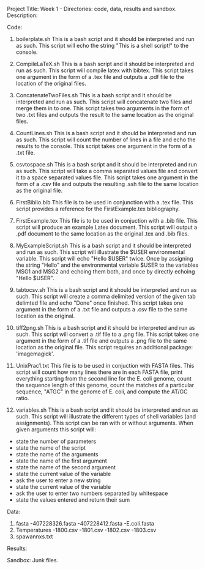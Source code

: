Project Title: Week 1 - Directories: code, data, results and sandbox.
Description: 

Code:
1. boilerplate.sh
This is a bash script and it should be interpreted and run as such. This script will echo the string "This is a shell script!" to the console. 

2. CompileLaTeX.sh
This is a bash script and it should be interpreted and run as such. This script will compile latex with bibtex. This script takes one argument in the form of a .tex file and outputs a .pdf file to the location of the original files. 

3. ConcatenateTwoFiles.sh
This is a bash script and it should be interpreted and run as such. This script will concatenate two files and merge them in to one. This script takes two arguments in the form of two .txt files and outputs the result to the same location as the original files. 

4. CountLines.sh
This is a bash script and it should be interpreted and run as such. This script will count the number of lines in a file and echo the results to the console. This script takes one argument in the form of a .txt file. 

5. csvtospace.sh
This is a bash script and it should be interpreted and run as such. This script will take a comma separated values file and convert it to a space separated values file. This script takes one argument in the form of a .csv file and outputs the resulting .ssh file to the same location as the original file.

6. FirstBiblio.bib
This file is to be used in conjunction with a .tex file. This script provides a reference for the FirstExample.tex bibliography. 

7. FirstExample.tex
This file is to be used in conjuction with a .bib file. This script will produce an example Latex document. This script will output a .pdf document to the same location as the original .tex and .bib files.

8. MyExampleScript.sh
This is a bash script and it should be interpreted and run as such. This script will illustrate the $USER environmental variable. This script will echo "Hello $USER" twice. Once by assigning the string "Hello" and the environmental variable $USER to the variables MSG1 and MSG2 and echoing them both, and once by directly echoing "Hello $USER".

9. tabtocsv.sh
This is a bash script and it should be interpreted and run as such. This script will create a comma delimited version of the given tab delimted file and echo "Done" once finished. This script takes one argument in the form of a .txt file and outputs a .csv file to the same location as the original. 

10. tiff2png.sh
This is a bash script and it should be interpreted and run as such. This script will convert a .tif file to a .png file. This script takes one argument in the form of a .tif file and outputs a .png file to the same location as the original file. This script requires an additional package: 'imagemagick'.

11. UnixPrac1.txt
This file is to be used in conjuction with FASTA files. This script will count how many lines there are in each FASTA file, print everything starting from the second line for the E. coli genome, count the sequence length of this genome, count the matches of a particular sequence, "ATGC" in the genome of E. coli, and compute the AT/GC ratio. 

12. variables.sh
This is a bash script and it should be interpreted and run as such. This script will illustrate the different types of shell variables (and assignments). This script can be ran with or without arguments. When given arguments this script will:
- state the number of parameters
- state the name of the script
- state the name of the arguments
- state the name of the first argument
- state the name of the second argument
- state the current value of the variable
- ask the user to enter a new string
- state the current value of the variable
- ask the user to enter two numbers separated by whitespace
- state the values entered and return their sum

Data:
1. fasta
   -407228326.fasta
   -407228412.fasta
   -E.coli.fasta
2. Temperatures
   -1800.csv
   -1801.csv
   -1802.csv
   -1803.csv
3. spawannxs.txt

Results:

Sandbox:
Junk files. 